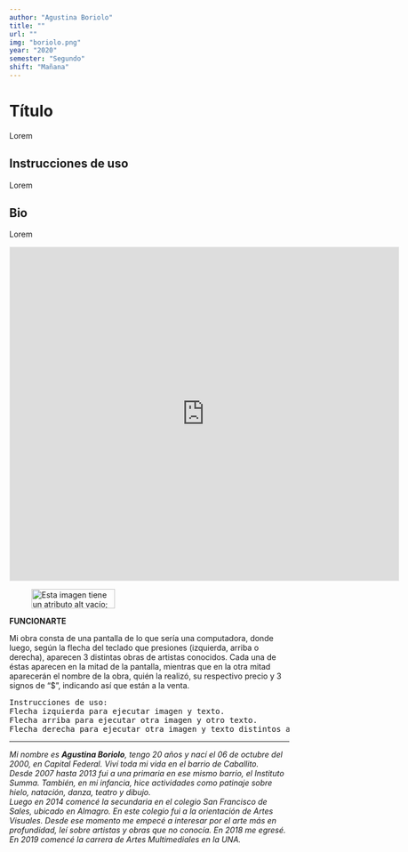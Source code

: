 ```yaml
---
author: "Agustina Boriolo"
title: ""
url: ""
img: "boriolo.png"
year: "2020"
semester: "Segundo"
shift: "Mañana"
---
```


<p></p>

# Título

Lorem 

## Instrucciones de uso 

Lorem

## Bio

Lorem

<!-- wp:html -->
<p align="center"><iframe width="700" height="600" frameborder="0" scrolling="no" style="width:700px; margin:0 auto!important;border: 1px solid #F2F2F3; z-index: 100;" src="https://editor.p5js.org/agusboriolo/embed/iKh0h9p63"></iframe></p>
<!-- /wp:html -->

<!-- wp:image {"align":"center","width":150,"height":35} -->
<div class="wp-block-image"><figure class="aligncenter is-resized"><img src="https://am1-lacabanne.atamvirtual.com.ar/wp-content/uploads/2020/12/usabilidad-AM12020-noMobile.png" alt="Esta imagen tiene un atributo alt vacío; el nombre del archivo es usabilidad-AM12020-noMobile.png" width="150" height="35"/></figure></div>
<!-- /wp:image -->

<!-- wp:paragraph -->
<p><strong>FUNCIONARTE</strong></p>
<!-- /wp:paragraph -->

<!-- wp:paragraph -->
<p>Mi obra consta de una pantalla de lo que sería una computadora, donde luego, según la flecha del teclado que presiones (izquierda, arriba o derecha), aparecen 3 distintas obras de artistas conocidos. Cada una de éstas aparecen en la mitad de la pantalla, mientras que en la otra mitad aparecerán el nombre de la obra, quién la realizó, su respectivo precio y 3 signos de “$”, indicando así que están a la venta.</p>
<!-- /wp:paragraph -->

<!-- wp:preformatted -->
<pre class="wp-block-preformatted">Instrucciones de uso:<br>Flecha izquierda para ejecutar imagen y texto.<br>Flecha arriba para ejecutar otra imagen y otro texto.<br>Flecha derecha para ejecutar otra imagen y texto distintos a los anteriores.</pre>
<!-- /wp:preformatted -->

<!-- wp:html -->
<hr>
<!-- /wp:html -->

<!-- wp:paragraph -->
<p><em>Mi nombre es </em><strong><em>Agustina Boriolo</em></strong><em>, tengo 20 años y nací el 06 de octubre del 2000, en Capital Federal. Viví toda mi vida en el barrio de Caballito.  <br> Desde 2007 hasta 2013 fui a una primaria en ese mismo barrio, el Instituto Summa. También, en mi infancia, hice actividades como patinaje sobre hielo, natación, danza, teatro y dibujo.<br> Luego en 2014 comencé la secundaria en el colegio San Francisco de Sales, ubicado en Almagro. En este colegio fui a la orientación de Artes Visuales. Desde ese momento me empecé a interesar por el arte más en profundidad, leí sobre artistas y obras que no conocía. En 2018 me egresé. <br> En 2019 comencé la carrera de Artes Multimediales en la UNA. </em></p>
<!-- /wp:paragraph -->